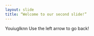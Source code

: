 ```yaml
---
layout: slide
title: “Welcome to our second slide!”
---
```

Youiuglknn
Use the left arrow to go back! 
